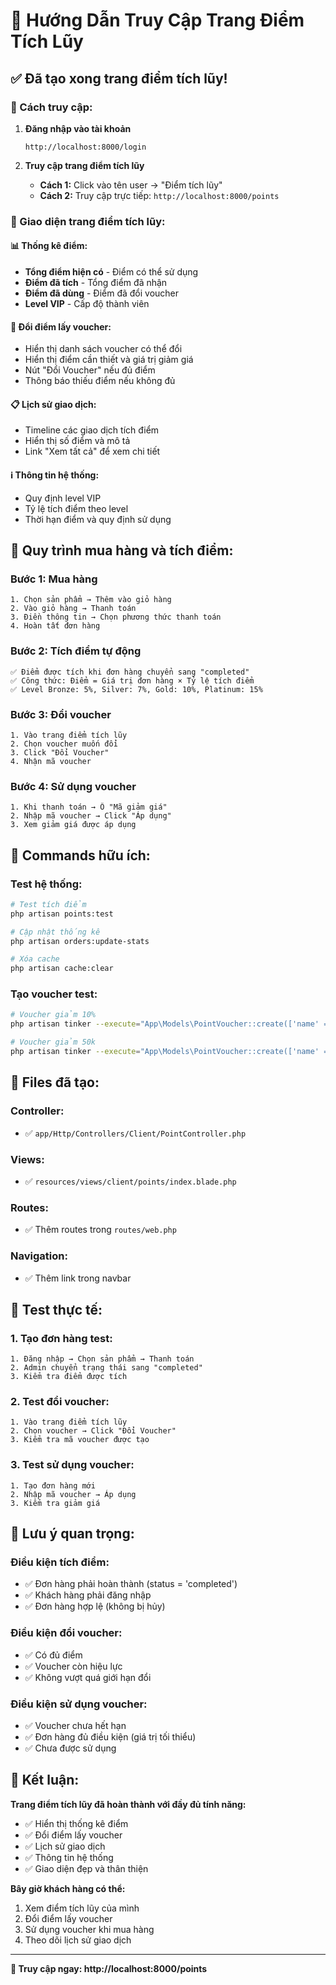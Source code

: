 # 🎯 Hướng Dẫn Truy Cập Trang Điểm Tích Lũy

## ✅ Đã tạo xong trang điểm tích lũy!

### **📍 Cách truy cập:**

1. **Đăng nhập vào tài khoản**
   ```
   http://localhost:8000/login
   ```

2. **Truy cập trang điểm tích lũy**
   - **Cách 1:** Click vào tên user → "Điểm tích lũy"
   - **Cách 2:** Truy cập trực tiếp: `http://localhost:8000/points`

### **🎨 Giao diện trang điểm tích lũy:**

#### **📊 Thống kê điểm:**
- **Tổng điểm hiện có** - Điểm có thể sử dụng
- **Điểm đã tích** - Tổng điểm đã nhận
- **Điểm đã dùng** - Điểm đã đổi voucher
- **Level VIP** - Cấp độ thành viên

#### **🎁 Đổi điểm lấy voucher:**
- Hiển thị danh sách voucher có thể đổi
- Hiển thị điểm cần thiết và giá trị giảm giá
- Nút "Đổi Voucher" nếu đủ điểm
- Thông báo thiếu điểm nếu không đủ

#### **📋 Lịch sử giao dịch:**
- Timeline các giao dịch tích điểm
- Hiển thị số điểm và mô tả
- Link "Xem tất cả" để xem chi tiết

#### **ℹ️ Thông tin hệ thống:**
- Quy định level VIP
- Tỷ lệ tích điểm theo level
- Thời hạn điểm và quy định sử dụng

## 🛒 Quy trình mua hàng và tích điểm:

### **Bước 1: Mua hàng**
```
1. Chọn sản phẩm → Thêm vào giỏ hàng
2. Vào giỏ hàng → Thanh toán
3. Điền thông tin → Chọn phương thức thanh toán
4. Hoàn tất đơn hàng
```

### **Bước 2: Tích điểm tự động**
```
✅ Điểm được tích khi đơn hàng chuyển sang "completed"
✅ Công thức: Điểm = Giá trị đơn hàng × Tỷ lệ tích điểm
✅ Level Bronze: 5%, Silver: 7%, Gold: 10%, Platinum: 15%
```

### **Bước 3: Đổi voucher**
```
1. Vào trang điểm tích lũy
2. Chọn voucher muốn đổi
3. Click "Đổi Voucher"
4. Nhận mã voucher
```

### **Bước 4: Sử dụng voucher**
```
1. Khi thanh toán → Ô "Mã giảm giá"
2. Nhập mã voucher → Click "Áp dụng"
3. Xem giảm giá được áp dụng
```

## 🔧 Commands hữu ích:

### **Test hệ thống:**
```bash
# Test tích điểm
php artisan points:test

# Cập nhật thống kê
php artisan orders:update-stats

# Xóa cache
php artisan cache:clear
```

### **Tạo voucher test:**
```bash
# Voucher giảm 10%
php artisan tinker --execute="App\Models\PointVoucher::create(['name' => 'Voucher Giảm 10%', 'description' => 'Giảm 10% cho đơn hàng từ 500k', 'points_required' => 10000, 'discount_type' => 'percentage', 'discount_value' => 10, 'min_order_value' => 500000, 'start_date' => now(), 'end_date' => now()->addMonths(6), 'status' => 1]);"

# Voucher giảm 50k
php artisan tinker --execute="App\Models\PointVoucher::create(['name' => 'Voucher Giảm 50k', 'description' => 'Giảm 50,000 VND cho đơn hàng từ 200k', 'points_required' => 5000, 'discount_type' => 'fixed', 'discount_value' => 50000, 'min_order_value' => 200000, 'start_date' => now(), 'end_date' => now()->addMonths(6), 'status' => 1]);"
```

## 📁 Files đã tạo:

### **Controller:**
- ✅ `app/Http/Controllers/Client/PointController.php`

### **Views:**
- ✅ `resources/views/client/points/index.blade.php`

### **Routes:**
- ✅ Thêm routes trong `routes/web.php`

### **Navigation:**
- ✅ Thêm link trong navbar

## 🎯 Test thực tế:

### **1. Tạo đơn hàng test:**
```
1. Đăng nhập → Chọn sản phẩm → Thanh toán
2. Admin chuyển trạng thái sang "completed"
3. Kiểm tra điểm được tích
```

### **2. Test đổi voucher:**
```
1. Vào trang điểm tích lũy
2. Chọn voucher → Click "Đổi Voucher"
3. Kiểm tra mã voucher được tạo
```

### **3. Test sử dụng voucher:**
```
1. Tạo đơn hàng mới
2. Nhập mã voucher → Áp dụng
3. Kiểm tra giảm giá
```

## 🚨 Lưu ý quan trọng:

### **Điều kiện tích điểm:**
- ✅ Đơn hàng phải hoàn thành (status = 'completed')
- ✅ Khách hàng phải đăng nhập
- ✅ Đơn hàng hợp lệ (không bị hủy)

### **Điều kiện đổi voucher:**
- ✅ Có đủ điểm
- ✅ Voucher còn hiệu lực
- ✅ Không vượt quá giới hạn đổi

### **Điều kiện sử dụng voucher:**
- ✅ Voucher chưa hết hạn
- ✅ Đơn hàng đủ điều kiện (giá trị tối thiểu)
- ✅ Chưa được sử dụng

## 🎉 Kết luận:

**Trang điểm tích lũy đã hoàn thành với đầy đủ tính năng:**
- ✅ Hiển thị thống kê điểm
- ✅ Đổi điểm lấy voucher
- ✅ Lịch sử giao dịch
- ✅ Thông tin hệ thống
- ✅ Giao diện đẹp và thân thiện

**Bây giờ khách hàng có thể:**
1. Xem điểm tích lũy của mình
2. Đổi điểm lấy voucher
3. Sử dụng voucher khi mua hàng
4. Theo dõi lịch sử giao dịch

---

**🎯 Truy cập ngay: http://localhost:8000/points** 

